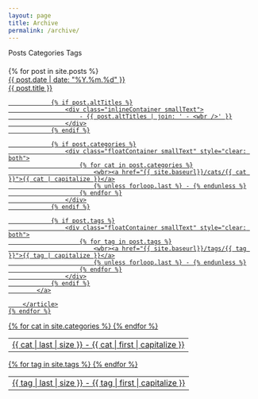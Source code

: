 ```yaml
---
layout: page
title: Archive
permalink: /archive/
---
```


<script type="text/javascript">
	$(function() {
		$(".filterButton").click(function() {
			$(".filterButton").removeClass("active");
			$(".group").removeClass("active");

			var gId = "#" + this.id + "Group";

			$(this).addClass("active");
			$(gId).addClass("active");
		});
	});
</script>

<div class="floatContainer" style="margin-bottom: 20px">
	<a id="posts" class="hoverLink filterButton active">Posts</a>
	<a id="cats" class="hoverLink filterButton">Categories</a>
	<a id="tags" class="hoverLink filterButton">Tags</a>
</div>

<div class="group active" id="postsGroup">
	{% for post in site.posts %}
		<article class="post">
			<a href="{{ site.baseurl }}{{ post.url }}" class="hoverLink floatContainer">
				<div class="postDate">{{ post.date | date: "%Y.%m.%d" }}</div>
				<div class="postTitle">{{ post.title }}</div>

				{% if post.altTitles %}
					<div class="inlineContainer smallText">
						- {{ post.altTitles | join: ' - <wbr />' }}
					</div>
				{% endif %}

				{% if post.categories %}
					<div class="floatContainer smallText" style="clear: both">
						{% for cat in post.categories %}
							<wbr><a href="{{ site.baseurl}}/cats/{{ cat }}">{{ cat | capitalize }}</a>
							{% unless forloop.last %} - {% endunless %}
						{% endfor %}
					</div>
				{% endif %}

				{% if post.tags %}
					<div class="floatContainer smallText" style="clear: both">
						{% for tag in post.tags %}
							<wbr><a href="{{ site.baseurl}}/tags/{{ tag }}">{{ tag | capitalize }}</a>
							{% unless forloop.last %} - {% endunless %}
						{% endfor %}
					</div>
				{% endif %}
			</a>

		</article>
	{% endfor %}
</div>

<div class="group" id="catsGroup">
	<table>
	{% for cat in site.categories %}
		<tr class="hoverLink">
			<td><a href="{{ site.baseurl }}/cats/{{ cat | first }}">{{ cat | last | size }} - {{ cat | first | capitalize }}</a></td>
		</tr>
	{% endfor %}
	</table>
</div>

<div class="group" id="tagsGroup">
	<table>
	{% for tag in site.tags %}
		<tr class="hoverLink">
			<td><a href="{{ site.baseurl }}/tags/{{ tag | first }}">{{ tag | last | size }} - {{ tag | first | capitalize }}</a></td>
		</tr>
	{% endfor %}
	</table>
</div>
